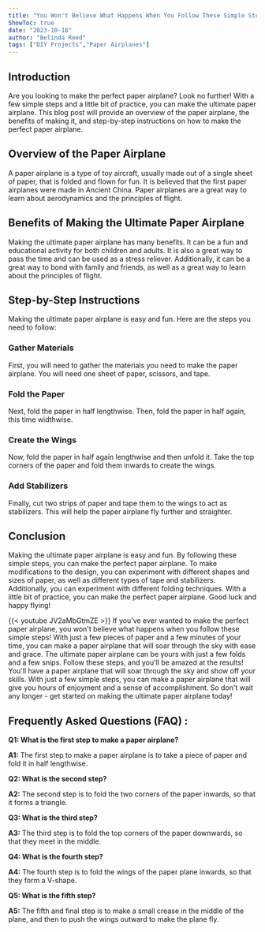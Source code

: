 ```yaml
---
title: "You Won't Believe What Happens When You Follow These Simple Steps to Make the Ultimate Paper Airplane!"
ShowToc: true 
date: "2023-10-18"
author: "Belinda Reed" 
tags: ["DIY Projects","Paper Airplanes"]
---
```

## Introduction

Are you looking to make the perfect paper airplane? Look no further! With a few simple steps and a little bit of practice, you can make the ultimate paper airplane. This blog post will provide an overview of the paper airplane, the benefits of making it, and step-by-step instructions on how to make the perfect paper airplane. 

## Overview of the Paper Airplane

A paper airplane is a type of toy aircraft, usually made out of a single sheet of paper, that is folded and flown for fun. It is believed that the first paper airplanes were made in Ancient China. Paper airplanes are a great way to learn about aerodynamics and the principles of flight. 

## Benefits of Making the Ultimate Paper Airplane

Making the ultimate paper airplane has many benefits. It can be a fun and educational activity for both children and adults. It is also a great way to pass the time and can be used as a stress reliever. Additionally, it can be a great way to bond with family and friends, as well as a great way to learn about the principles of flight. 

## Step-by-Step Instructions

Making the ultimate paper airplane is easy and fun. Here are the steps you need to follow: 

### Gather Materials

First, you will need to gather the materials you need to make the paper airplane. You will need one sheet of paper, scissors, and tape. 

### Fold the Paper

Next, fold the paper in half lengthwise. Then, fold the paper in half again, this time widthwise. 

### Create the Wings

Now, fold the paper in half again lengthwise and then unfold it. Take the top corners of the paper and fold them inwards to create the wings. 

### Add Stabilizers

Finally, cut two strips of paper and tape them to the wings to act as stabilizers. This will help the paper airplane fly further and straighter. 

## Conclusion

Making the ultimate paper airplane is easy and fun. By following these simple steps, you can make the perfect paper airplane. To make modifications to the design, you can experiment with different shapes and sizes of paper, as well as different types of tape and stabilizers. Additionally, you can experiment with different folding techniques. With a little bit of practice, you can make the perfect paper airplane. Good luck and happy flying!

{{< youtube JV2aMbGtmZE >}} 
If you've ever wanted to make the perfect paper airplane, you won't believe what happens when you follow these simple steps! With just a few pieces of paper and a few minutes of your time, you can make a paper airplane that will soar through the sky with ease and grace. The ultimate paper airplane can be yours with just a few folds and a few snips. Follow these steps, and you'll be amazed at the results! You'll have a paper airplane that will soar through the sky and show off your skills. With just a few simple steps, you can make a paper airplane that will give you hours of enjoyment and a sense of accomplishment. So don't wait any longer - get started on making the ultimate paper airplane today!

## Frequently Asked Questions (FAQ) :
**Q1: What is the first step to make a paper airplane?**

**A1:** The first step to make a paper airplane is to take a piece of paper and fold it in half lengthwise.

**Q2: What is the second step?**

**A2:** The second step is to fold the two corners of the paper inwards, so that it forms a triangle.

**Q3: What is the third step?**

**A3:** The third step is to fold the top corners of the paper downwards, so that they meet in the middle.

**Q4: What is the fourth step?**

**A4:** The fourth step is to fold the wings of the paper plane inwards, so that they form a V-shape.

**Q5: What is the fifth step?**

**A5:** The fifth and final step is to make a small crease in the middle of the plane, and then to push the wings outward to make the plane fly.





